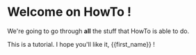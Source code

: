 # Welcome on HowTo !

We're going to go through **all** the stuff that HowTo is able to do.

This is a tutorial. I hope you'll like it, {{first_name}} !
